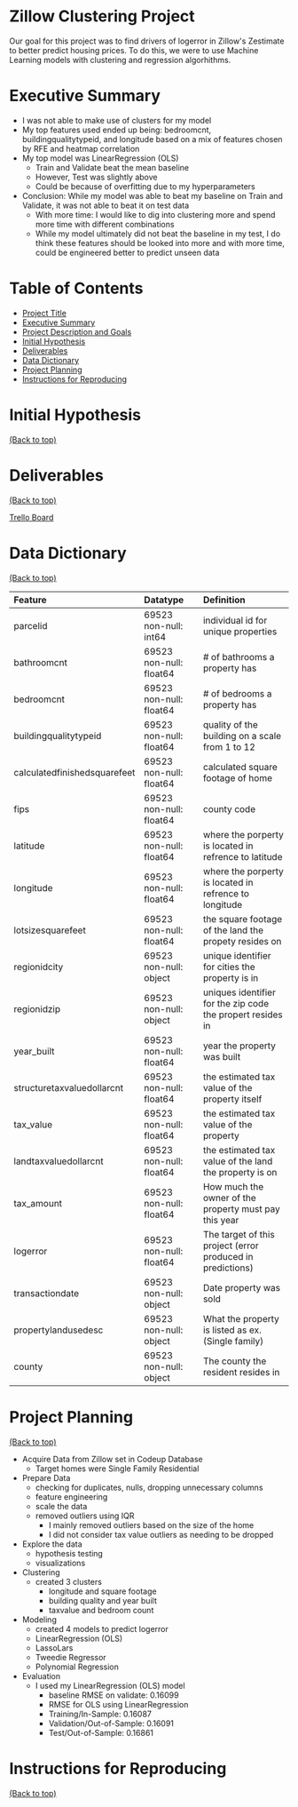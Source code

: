 <!-- Add banner here -->

# Zillow Clustering Project

<!-- Add buttons here -->

<!-- Describe your project in brief -->
Our goal for this project was to find drivers of logerror in Zillow's Zestimate to better predict housing prices. To do this, we were to use Machine Learning models with clustering and regression algorhithms. 

# Executive Summary

<!-- Add a demo for your project -->

- I was not able to make use of clusters for my model
- My top features used ended up being: bedroomcnt, buildingqualitytypeid, and longitude based on a mix of features chosen by RFE and heatmap correlation
- My top model was LinearRegression (OLS)
    - Train and Validate beat the mean baseline
    - However, Test was slightly above
    - Could be because of overfitting due to my hyperparameters
- Conclusion: While my model was able to beat my baseline on Train and Validate, it was not able to beat it on test data
    - With more time: I would like to dig into clustering more and spend more time with different combinations
    - While my model ultimately did not beat the baseline in my test, I do think these features should be looked into more and with more time, could be engineered better to predict unseen data


<!-- After you have written about your project, it is a good idea to have a demo/preview(**video/gif/screenshots** are good options) of your project so that people can know what to expect in your project. You could also add the demo in the previous section with the product description.

Here is a random GIF as a placeholder.

![Random GIF](https://media.giphy.com/media/ZVik7pBtu9dNS/giphy.gif) -->

# Table of Contents


- [Project Title](#Zillow-Clustering-Project)
- [Executive Summary](#demo-preview)
- [Project Description and Goals](#table-of-contents)
- [Initial Hypothesis](#contribute)
- [Deliverables](#installation)
- [Data Dictionary](#usage)
- [Project Planning](#development)
- [Instructions for Reproducing](#license)

# Initial Hypothesis
[(Back to top)](#table-of-contents)

<!-- This is where you can let people know how they can **contribute** to your project. Some of the ways are given below.

Also this shows how you can add subsections within a section. -->

# Deliverables
[(Back to top)](#table-of-contents)

[Trello Board](https://trello.com/b/4KbEEgOS)


# Data Dictionary
[(Back to top)](#table-of-contents)

| Feature                    | Datatype                | Definition   |
|:---------------------------|:------------------------|:-------------|
| parcelid                   | 69523 non-null: int64   |individual id for unique properties|
| bathroomcnt                | 69523 non-null: float64 |# of bathrooms a property has|
| bedroomcnt                 | 69523 non-null: float64 |# of bedrooms a property has|
| buildingqualitytypeid      | 69523 non-null: float64 |quality of the building on a scale from 1 to 12|
| calculatedfinishedsquarefeet|69523 non-null: float64 |calculated square footage of home|
| fips                       | 69523 non-null: float64 |county code|
| latitude                   | 69523 non-null: float64 |where the porperty is located in refrence to latitude|
| longitude                  | 69523 non-null: float64 |where the porperty is located in refrence to  longitude|
| lotsizesquarefeet          | 69523 non-null: float64 |the square footage of the land the propety resides on|
| regionidcity               | 69523 non-null: object  |unique identifier for cities the property is in|
| regionidzip                | 69523 non-null: object  |uniques identifier for the zip code the propert resides in|
| year_built                 | 69523 non-null: float64 |year the property was built|
| structuretaxvaluedollarcnt | 69523 non-null: float64 |the estimated tax value of the property itself|
| tax_value                  | 69523 non-null: float64 |the estimated tax value of the property|
| landtaxvaluedollarcnt      | 69523 non-null: float64 |the estimated tax value of the land the property is on|
| tax_amount                 | 69523 non-null: float64 |How much the owner of the property must pay this year|
| logerror                   | 69523 non-null: float64 |The target of this project (error produced in predictions)|
| transactiondate            | 69523 non-null: object  |Date property was sold|
| propertylandusedesc        | 69523 non-null: object  |What the property is listed as ex.(Single family)|
| county                     | 69523 non-null: object  |The county the resident resides in|


# Project Planning
[(Back to top)](#table-of-contents)

- Acquire Data from Zillow set in Codeup Database
    - Target homes were Single Family Residential
- Prepare Data
    - checking for duplicates, nulls, dropping unnecessary columns
    - feature engineering
    - scale the data
    - removed outliers using IQR
        - I mainly removed outliers based on the size of the home
        - I did not consider tax value outliers as needing to be dropped
- Explore the data
    - hypothesis testing
    - visualizations
- Clustering
    - created 3 clusters
        - longitude and square footage
        - building quality and year built
        - taxvalue and bedroom count
- Modeling
    - created 4 models to predict logerror
    - LinearRegression (OLS)
    - LassoLars
    - Tweedie Regressor
    - Polynomial Regression
- Evaluation
    - I used my LinearRegression (OLS) model
        - baseline RMSE on validate: 0.16099	
        - RMSE for OLS using LinearRegression
        - Training/In-Sample:  0.16087 
        - Validation/Out-of-Sample:  0.16091 
        - Test/Out-of-Sample:  0.16861



# Instructions for Reproducing
[(Back to top)](#table-of-contents)

<!-- Adding the license to README is a good practice so that people can easily refer to it.

Make sure you have added a LICENSE file in your project folder. **Shortcut:** Click add new file in your root of your repo in GitHub > Set file name to LICENSE > GitHub shows LICENSE templates > Choose the one that best suits your project!

I personally add the name of the license and provide a link to it like below. -->

